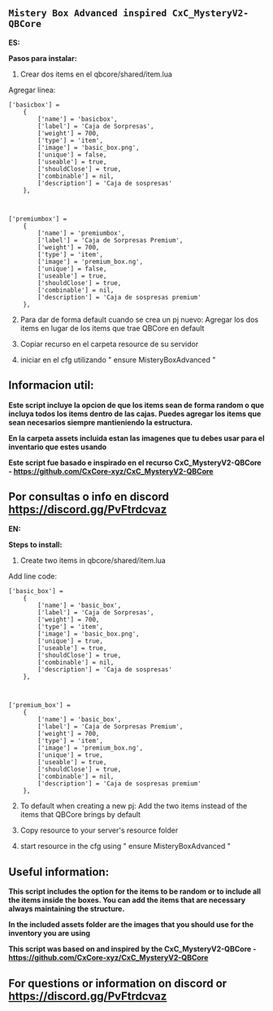 ## **`Mistery Box Advanced inspired CxC_MysteryV2-QBCore`**

**ES:**

**Pasos para instalar:**

1.  Crear dos items en el qbcore/shared/item.lua

Agregar linea:

    ['basicbox'] =
        {
    	    ['name'] = 'basicbox',
    	    ['label'] = 'Caja de Sorpresas',
    	    ['weight'] = 700,
    	    ['type'] = 'item',
    	    ['image'] = 'basic_box.png',
    	    ['unique'] = false,
    	    ['useable'] = true,
    	    ['shouldClose'] = true,
    	    ['combinable'] = nil,
    	    ['description'] = 'Caja de sospresas'
        },



    ['premiumbox'] =
    	{
    		['name'] = 'premiumbox',
    		['label'] = 'Caja de Sorpresas Premium',
    		['weight'] = 700,
    		['type'] = 'item',
    		['image'] = 'premium_box.ng',
    		['unique'] = false,
    		['useable'] = true,
    		['shouldClose'] = true,
    		['combinable'] = nil,
    		['description'] = 'Caja de sospresas premium'
    	},

2. Para dar de forma default cuando se crea un pj nuevo: Agregar los dos items en lugar de los items que trae QBCore en default

3. Copiar recurso en el carpeta resource de su servidor

4. iniciar en el cfg utilizando " ensure MisteryBoxAdvanced "

## Informacion util:

**Este script incluye la opcion de que los items sean de forma random o que incluya todos los items dentro de las cajas.
Puedes agregar los items que sean necesarios siempre mantieniendo la estructura.**

**En la carpeta assets incluida estan las imagenes que tu debes usar para el inventario que estes usando**

**Este script fue basado e inspirado en el recurso CxC_MysteryV2-QBCore - https://github.com/CxCore-xyz/CxC_MysteryV2-QBCore**

## Por consultas o info en discord https://discord.gg/PvFtrdcvaz

**EN:**

**Steps to install:**

1.  Create two items in qbcore/shared/item.lua

Add line code:

    ['basic_box'] =
        {
    	    ['name'] = 'basic_box',
    	    ['label'] = 'Caja de Sorpresas',
    	    ['weight'] = 700,
    	    ['type'] = 'item',
    	    ['image'] = 'basic_box.png',
    	    ['unique'] = true,
    	    ['useable'] = true,
    	    ['shouldClose'] = true,
    	    ['combinable'] = nil,
    	    ['description'] = 'Caja de sospresas'
        },



    ['premium_box'] =
    	{
    		['name'] = 'basic_box',
    		['label'] = 'Caja de Sorpresas Premium',
    		['weight'] = 700,
    		['type'] = 'item',
    		['image'] = 'premium_box.ng',
    		['unique'] = true,
    		['useable'] = true,
    		['shouldClose'] = true,
    		['combinable'] = nil,
    		['description'] = 'Caja de sospresas premium'
    	},

2.  To default when creating a new pj: Add the two items instead of the items that QBCore brings by default

3.  Copy resource to your server's resource folder

4.  start resource in the cfg using " ensure MisteryBoxAdvanced "

## Useful information:

**This script includes the option for the items to be random or to include all the items inside the boxes.
You can add the items that are necessary always maintaining the structure.**

**In the included assets folder are the images that you should use for the inventory you are using**

**This script was based on and inspired by the CxC_MysteryV2-QBCore - https://github.com/CxCore-xyz/CxC_MysteryV2-QBCore**

## For questions or information on discord or https://discord.gg/PvFtrdcvaz
